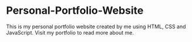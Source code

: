 # Personal-Portfolio-Website
This is my personal portfolio website created by me using HTML, CSS and JavaScript. Visit my portfolio to read more about me.

